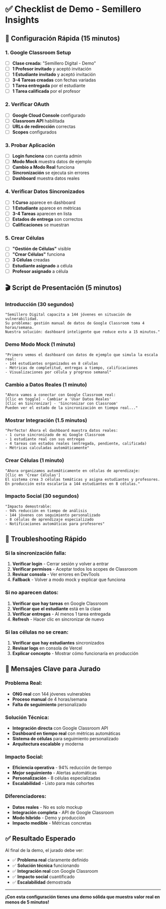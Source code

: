 # ✅ Checklist de Demo - Semillero Insights

## 🎯 Configuración Rápida (15 minutos)

### 1. Google Classroom Setup
- [ ] **Clase creada:** "Semillero Digital - Demo"
- [ ] **1 Profesor invitado** y aceptó invitación
- [ ] **1 Estudiante invitado** y aceptó invitación
- [ ] **3-4 Tareas creadas** con fechas variadas
- [ ] **1 Tarea entregada** por el estudiante
- [ ] **1 Tarea calificada** por el profesor

### 2. Verificar OAuth
- [ ] **Google Cloud Console** configurado
- [ ] **Classroom API** habilitada
- [ ] **URLs de redirección** correctas
- [ ] **Scopes** configurados

### 3. Probar Aplicación
- [ ] **Login funciona** con cuenta admin
- [ ] **Modo Mock** muestra datos de ejemplo
- [ ] **Cambio a Modo Real** funciona
- [ ] **Sincronización** se ejecuta sin errores
- [ ] **Dashboard** muestra datos reales

### 4. Verificar Datos Sincronizados
- [ ] **1 Curso** aparece en dashboard
- [ ] **1 Estudiante** aparece en métricas
- [ ] **3-4 Tareas** aparecen en lista
- [ ] **Estados de entrega** son correctos
- [ ] **Calificaciones** se muestran

### 5. Crear Células
- [ ] **"Gestión de Células"** visible
- [ ] **"Crear Células"** funciona
- [ ] **3 Células** creadas
- [ ] **Estudiante asignado** a célula
- [ ] **Profesor asignado** a célula

## 🎬 Script de Presentación (5 minutos)

### Introducción (30 segundos)
```
"Semillero Digital capacita a 144 jóvenes en situación de vulnerabilidad.
Su problema: gestión manual de datos de Google Classroom toma 4 horas/semana.
Nuestra solución: dashboard inteligente que reduce esto a 15 minutos."
```

### Demo Modo Mock (1 minuto)
```
"Primero vemos el dashboard con datos de ejemplo que simula la escala real:
- 144 estudiantes organizados en 8 células
- Métricas de completitud, entregas a tiempo, calificaciones
- Visualizaciones por célula y progreso semanal"
```

### Cambio a Datos Reales (1 minuto)
```
"Ahora vamos a conectar con Google Classroom real:
[Clic en toggle] - Cambiar a 'Usar Datos Reales'
[Clic en Sincronizar] - 'Sincronizar con Classroom'
Pueden ver el estado de la sincronización en tiempo real..."
```

### Mostrar Integración (1.5 minutos)
```
"Perfecto! Ahora el dashboard muestra datos reales:
- 1 curso sincronizado de mi Google Classroom
- 1 estudiante real con sus entregas
- 4 tareas con estados reales (entregada, pendiente, calificada)
- Métricas calculadas automáticamente"
```

### Crear Células (1 minuto)
```
"Ahora organizamos automáticamente en células de aprendizaje:
[Clic en 'Crear Células']
El sistema crea 3 células temáticas y asigna estudiantes y profesores.
En producción esto escalaría a 144 estudiantes en 8 células."
```

### Impacto Social (30 segundos)
```
"Impacto demostrable:
- 94% reducción en tiempo de análisis
- 144 jóvenes con seguimiento personalizado
- 8 células de aprendizaje especializado
- Notificaciones automáticas para profesores"
```

## 🚨 Troubleshooting Rápido

### Si la sincronización falla:
1. **Verificar login** - Cerrar sesión y volver a entrar
2. **Verificar permisos** - Aceptar todos los scopes de Classroom
3. **Revisar consola** - Ver errores en DevTools
4. **Fallback** - Volver a modo mock y explicar que funciona

### Si no aparecen datos:
1. **Verificar que hay tareas** en Google Classroom
2. **Verificar que el estudiante** está en la clase
3. **Verificar entregas** - Al menos 1 tarea entregada
4. **Refresh** - Hacer clic en sincronizar de nuevo

### Si las células no se crean:
1. **Verificar que hay estudiantes** sincronizados
2. **Revisar logs** en consola de Vercel
3. **Explicar concepto** - Mostrar cómo funcionaría en producción

## 🎯 Mensajes Clave para Jurado

### Problema Real:
- **ONG real** con 144 jóvenes vulnerables
- **Proceso manual** de 4 horas/semana
- **Falta de seguimiento** personalizado

### Solución Técnica:
- **Integración directa** con Google Classroom API
- **Dashboard en tiempo real** con métricas automáticas
- **Sistema de células** para seguimiento personalizado
- **Arquitectura escalable** y moderna

### Impacto Social:
- **Eficiencia operativa** - 94% reducción de tiempo
- **Mejor seguimiento** - Alertas automáticas
- **Personalización** - 8 células especializadas
- **Escalabilidad** - Listo para más cohortes

### Diferenciadores:
- **Datos reales** - No es solo mockup
- **Integración completa** - API de Google Classroom
- **Modo híbrido** - Demo y producción
- **Impacto medible** - Métricas concretas

## ✅ Resultado Esperado

Al final de la demo, el jurado debe ver:
- ✅ **Problema real** claramente definido
- ✅ **Solución técnica** funcionando
- ✅ **Integración real** con Google Classroom
- ✅ **Impacto social** cuantificado
- ✅ **Escalabilidad** demostrada

---

**¡Con esta configuración tienes una demo sólida que muestra valor real en menos de 5 minutos!**
